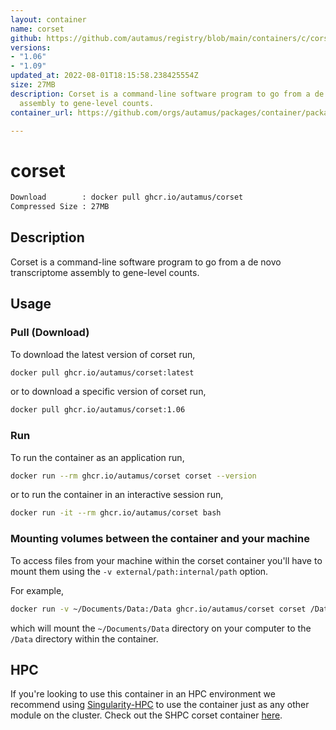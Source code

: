 ```yaml
---
layout: container
name: corset
github: https://github.com/autamus/registry/blob/main/containers/c/corset/spack.yaml
versions:
- "1.06"
- "1.09"
updated_at: 2022-08-01T18:15:58.238425554Z
size: 27MB
description: Corset is a command-line software program to go from a de novo transcriptome
  assembly to gene-level counts.
container_url: https://github.com/orgs/autamus/packages/container/package/corset

---
```

# corset
```bash 
Download        : docker pull ghcr.io/autamus/corset
Compressed Size : 27MB
```

## Description
Corset is a command-line software program to go from a de novo transcriptome assembly to gene-level counts.

## Usage
### Pull (Download)
To download the latest version of corset run,

```bash
docker pull ghcr.io/autamus/corset:latest
```

or to download a specific version of corset run,

```bash
docker pull ghcr.io/autamus/corset:1.06
```
### Run
To run the container as an application run,
```bash
docker run --rm ghcr.io/autamus/corset corset --version
```

or to run the container in an interactive session run,
```bash
docker run -it --rm ghcr.io/autamus/corset bash
```

### Mounting volumes between the container and your machine
To access files from your machine within the corset container you'll have to mount them using the `-v external/path:internal/path` option.

For example,
```bash
docker run -v ~/Documents/Data:/Data ghcr.io/autamus/corset corset /Data/myData.csv
```
which will mount the `~/Documents/Data` directory on your computer to the `/Data` directory within the container.

## HPC
If you're looking to use this container in an HPC environment we recommend using [Singularity-HPC](https://singularity-hpc.readthedocs.io) to use the container just as any other module on the cluster. Check out the SHPC corset container [here](https://singularityhub.github.io/singularity-hpc/r/ghcr.io-autamus-corset/).